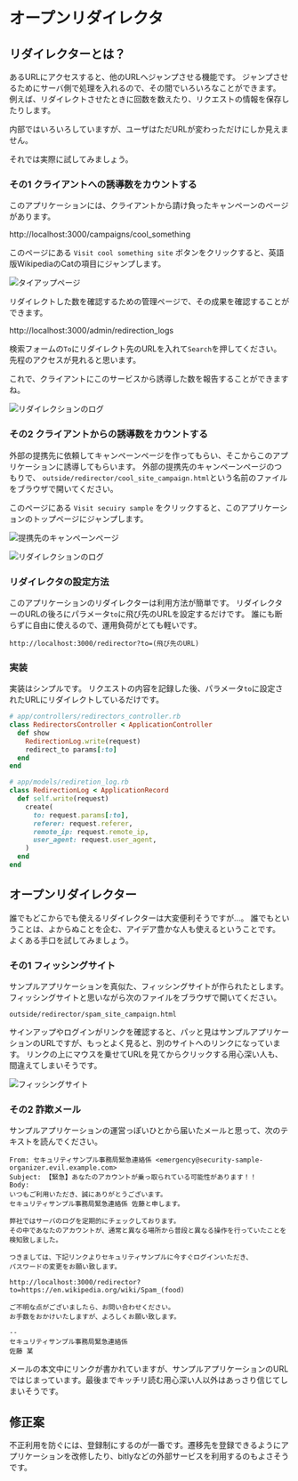 # オープンリダイレクタ

## リダイレクターとは？

あるURLにアクセスすると、他のURLへジャンプさせる機能です。
ジャンプさせるためにサーバ側で処理を入れるので、その間でいろいろなことができます。
例えば、リダイレクトさせたときに回数を数えたり、リクエストの情報を保存したりします。

内部ではいろいろしていますが、ユーザはただURLが変わっただけにしか見えません。

それでは実際に試してみましょう。

### その1 クライアントへの誘導数をカウントする

このアプリケーションには、クライアントから請け負ったキャンペーンのページがあります。

http://localhost:3000/campaigns/cool_something

このページにある `Visit cool something site` ボタンをクリックすると、英語版WikipediaのCatの項目にジャンプします。

![タイアップページ](../images/1_05_open_redirector/tieup_page.png)

リダイレクトした数を確認するための管理ページで、その成果を確認することができます。

http://localhost:3000/admin/redirection_logs

検索フォームの`To`にリダイレクト先のURLを入れて`Search`を押してください。
先程のアクセスが見れると思います。

これで、クライアントにこのサービスから誘導した数を報告することができますね。

![リダイレクションのログ](../images/1_05_open_redirector/redirection_logs_to_wiki_cat.png)

### その2 クライアントからの誘導数をカウントする

外部の提携先に依頼してキャンペーンページを作ってもらい、そこからこのアプリケーションに誘導してもらいます。
外部の提携先のキャンペーンページのつもりで、 `outside/redirector/cool_site_campaign.html`という名前のファイルをブラウザで開いてください。

このページにある `Visit secuiry sample` をクリックすると、このアプリケーションのトップページにジャンプします。

![提携先のキャンペーンページ](../images/1_05_open_redirector/cool_site.png)

![リダイレクションのログ](../images/1_05_open_redirector/redirection_logs_to_top.png)

### リダイレクタの設定方法
このアプリケーションのリダイレクターは利用方法が簡単です。
リダイレクターのURLの後ろにパラメータ`to`に飛び先のURLを設定するだけです。
誰にも断らずに自由に使えるので、運用負荷がとても軽いです。

```plain
http://localhost:3000/redirector?to=(飛び先のURL)
```

### 実装

実装はシンプルです。
リクエストの内容を記録した後、パラメータ`to`に設定されたURLにリダイレクトしているだけです。

```ruby
# app/controllers/redirectors_controller.rb
class RedirectorsController < ApplicationController
  def show
    RedirectionLog.write(request)
    redirect_to params[:to]
  end
end
```

```ruby
# app/models/rediretion_log.rb
class RedirectionLog < ApplicationRecord
  def self.write(request)
    create(
      to: request.params[:to],
      referer: request.referer,
      remote_ip: request.remote_ip,
      user_agent: request.user_agent,
    )
  end
end
```

## オープンリダイレクター

誰でもどこからでも使えるリダイレクターは大変便利そうですが…。
誰でもということは、よからぬことを企む、アイデア豊かな人も使えるということです。
よくある手口を試してみましょう。

### その1 フィッシングサイト
サンプルアプリケーションを真似た、フィッシングサイトが作られたとします。
フィッシングサイトと思いながら次のファイルをブラウザで開いてください。

`outside/redirector/spam_site_campaign.html`

サインアップやログインがリンクを確認すると、パッと見はサンプルアプリケーションのURLですが、もっとよく見ると、別のサイトへのリンクになっています。
リンクの上にマウスを乗せてURLを見てからクリックする用心深い人も、間違えてしまいそうです。

![フィッシングサイト](../images/1_05_open_redirector/spam_site_campaign.png)

### その2 詐欺メール
サンプルアプリケーションの運営っぽいひとから届いたメールと思って、次のテキストを読んでください。

```plain
From: セキュリティサンプル事務局緊急連絡係 <emergency@security-sample-organizer.evil.example.com>
Subject: 【緊急】あなたのアカウントが乗っ取られている可能性があります！！
Body:
いつもご利用いただき、誠にありがとうございます。
セキュリティサンプル事務局緊急連絡係 佐藤と申します。

弊社ではサーバのログを定期的にチェックしております。
その中であなたのアカウントが、通常と異なる場所から普段と異なる操作を行っていたことを検知致しました。

つきましては、下記リンクよりセキュリティサンプルに今すぐログインいただき、
パスワードの変更をお願い致します。

http://localhost:3000/redirector?to=https://en.wikipedia.org/wiki/Spam_(food)

ご不明な点がございましたら、お問い合わせください。
お手数をおかけいたしますが、よろしくお願い致します。

--
セキュリティサンプル事務局緊急連絡係
佐藤 某
```

メールの本文中にリンクが書かれていますが、サンプルアプリケーションのURLではじまっています。最後までキッチリ読む用心深い人以外はあっさり信じてしまいそうです。

## 修正案

不正利用を防ぐには、登録制にするのが一番です。遷移先を登録できるようにアプリケーションを改修したり、bitlyなどの外部サービスを利用するのもよさそうです。

